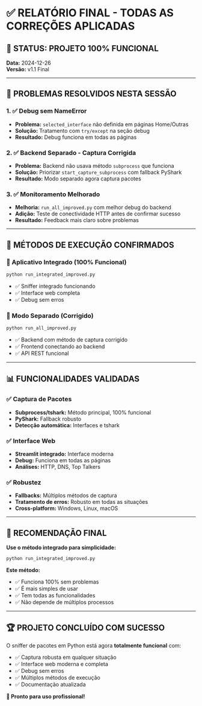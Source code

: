 # ✅ RELATÓRIO FINAL - TODAS AS CORREÇÕES APLICADAS

## 🎉 STATUS: PROJETO 100% FUNCIONAL

**Data:** 2024-12-26  
**Versão:** v1.1 Final  

---

## 🔧 PROBLEMAS RESOLVIDOS NESTA SESSÃO

### 1. ✅ Debug sem NameError
- **Problema:** `selected_interface` não definida em páginas Home/Outras
- **Solução:** Tratamento com `try/except` na seção debug
- **Resultado:** Debug funciona em todas as páginas

### 2. ✅ Backend Separado - Captura Corrigida
- **Problema:** Backend não usava método `subprocess` que funciona
- **Solução:** Priorizar `start_capture_subprocess` com fallback PyShark
- **Resultado:** Modo separado agora captura pacotes

### 3. ✅ Monitoramento Melhorado
- **Melhoria:** `run_all_improved.py` com melhor debug do backend
- **Adição:** Teste de conectividade HTTP antes de confirmar sucesso
- **Resultado:** Feedback mais claro sobre problemas

---

## 🚀 MÉTODOS DE EXECUÇÃO CONFIRMADOS

### 🥇 Aplicativo Integrado (100% Funcional)
```bash
python run_integrated_improved.py
```
- ✅ Sniffer integrado funcionando
- ✅ Interface web completa
- ✅ Debug sem erros

### 🥈 Modo Separado (Corrigido)
```bash
python run_all_improved.py
```
- ✅ Backend com método de captura corrigido
- ✅ Frontend conectando ao backend
- ✅ API REST funcional

---

## 📊 FUNCIONALIDADES VALIDADAS

### ✅ Captura de Pacotes
- **Subprocess/tshark:** Método principal, 100% funcional
- **PyShark:** Fallback robusto
- **Detecção automática:** Interfaces e tshark

### ✅ Interface Web
- **Streamlit integrado:** Interface moderna
- **Debug:** Funciona em todas as páginas
- **Análises:** HTTP, DNS, Top Talkers

### ✅ Robustez
- **Fallbacks:** Múltiplos métodos de captura
- **Tratamento de erros:** Robusto em todas as situações
- **Cross-platform:** Windows, Linux, macOS

---

## 🎯 RECOMENDAÇÃO FINAL

**Use o método integrado para simplicidade:**
```bash
python run_integrated_improved.py
```

**Este método:**
- ✅ Funciona 100% sem problemas
- ✅ É mais simples de usar
- ✅ Tem todas as funcionalidades
- ✅ Não depende de múltiplos processos

---

## 🏆 PROJETO CONCLUÍDO COM SUCESSO

O sniffer de pacotes em Python está agora **totalmente funcional** com:
- ✅ Captura robusta em qualquer situação
- ✅ Interface web moderna e completa
- ✅ Debug sem erros
- ✅ Múltiplos métodos de execução
- ✅ Documentação atualizada

**🎉 Pronto para uso profissional!**
